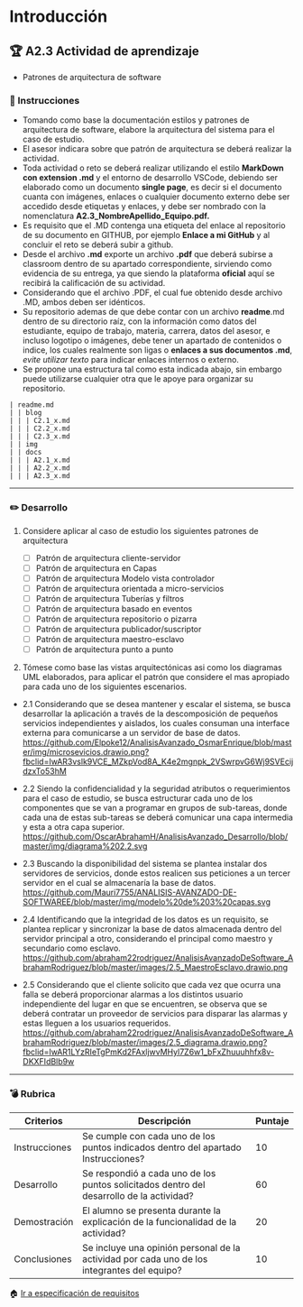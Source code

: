 # Introducción

## :trophy: A2.3 Actividad de aprendizaje

- Patrones de arquitectura de software

### :blue_book: Instrucciones

 - Tomando como base la documentación estilos y patrones de arquitectura de software, elabore la arquitectura del sistema para el caso de estudio.
 - El asesor indicara sobre que patrón de arquitectura se deberá realizar la actividad.
 - Toda actividad o reto se deberá realizar utilizando el estilo **MarkDown con extension .md** y el entorno de desarrollo VSCode, debiendo ser elaborado como un documento **single page**, es decir si el documento cuanta con imágenes, enlaces o cualquier documento externo debe ser accedido desde etiquetas y enlaces, y debe ser nombrado con la nomenclatura **A2.3_NombreApellido_Equipo.pdf.**
- Es requisito que el .MD contenga una etiqueta del enlace al repositorio de su documento en GITHUB, por ejemplo **Enlace a mi GitHub** y al concluir el reto se deberá subir a github.
- Desde el archivo **.md** exporte un archivo **.pdf** que deberá subirse a classroom dentro de su apartado correspondiente, sirviendo como evidencia de su entrega, ya que siendo la plataforma **oficial** aquí se recibirá la calificación de su actividad.
- Considerando que el archivo .PDF, el cual fue obtenido desde archivo .MD, ambos deben ser idénticos.
- Su repositorio ademas de que debe contar con un archivo **readme**.md dentro de su directorio raíz, con la información como datos del estudiante, equipo de trabajo, materia, carrera, datos del asesor, e incluso logotipo o imágenes, debe tener un apartado de contenidos o indice, los cuales realmente son ligas o **enlaces a sus documentos .md**, _evite utilizar texto_ para indicar enlaces internos o externo.
- Se propone una estructura tal como esta indicada abajo, sin embargo puede utilizarse cualquier otra que le apoye para organizar su repositorio.

``` 
| readme.md
| | blog
| | | C2.1_x.md
| | | C2.2_x.md
| | | C2.3_x.md
| | img
| | docs
| | | A2.1_x.md
| | | A2.2_x.md
| | | A2.3_x.md
```
___

### :pencil2: Desarrollo

1. Considere aplicar al caso de estudio los siguientes patrones de arquitectura
   
   - [ ] Patrón de arquitectura cliente-servidor
   - [ ] Patrón de arquitectura en Capas
   - [ ] Patrón de arquitectura Modelo vista controlador
   - [ ] Patrón de arquitectura orientada a micro-servicios
   - [ ] Patrón de arquitectura Tuberías y filtros
   - [ ] Patrón de arquitectura basado en eventos
   - [ ] Patrón de arquitectura repositorio o pizarra
   - [ ] Patrón de arquitectura publicador/suscriptor
   - [ ] Patrón de arquitectura maestro-esclavo
   - [ ] Patrón de arquitectura punto a punto

2. Tómese como base las vistas arquitectónicas asi como los diagramas UML elaborados, para aplicar el patrón que considere el mas apropiado para cada uno de los siguientes escenarios.
   
- 2.1 Considerando que se desea mantener y escalar el sistema, se busca desarrollar la aplicación a través de la descomposición de pequeños servicios independientes y aislados, los cuales consuman una interface externa para comunicarse a un servidor de base de datos.
https://github.com/Elpoke12/AnalisisAvanzado_OsmarEnrique/blob/master/img/microsevicios.drawio.png?fbclid=IwAR3vslk9VCE_MZkpVod8A_K4e2mgnpk_2VSwrpvG6Wj9SVEcijdzxTo53hM

  
- 2.2 Siendo la confidencialidad y la seguridad atributos o requerimientos para el caso de estudio, se busca estructurar cada uno de los componentes que se van a programar en grupos de sub-tareas, donde cada una de estas sub-tareas se deberá comunicar una capa intermedia y esta a otra capa superior.
https://github.com/OscarAbrahamH/AnalisisAvanzado_Desarrollo/blob/master/img/diagrama%202.2.svg

  
- 2.3 Buscando la disponibilidad del sistema se plantea instalar dos servidores de servicios, donde estos realicen sus peticiones a un tercer servidor en el cual se almacenaría la base de datos.
https://github.com/Mauri7755/ANALISIS-AVANZADO-DE-SOFTWAREE/blob/master/img/modelo%20de%203%20capas.svg

  
- 2.4 Identificando que la integridad de los datos es un requisito, se plantea replicar y sincronizar la base de datos almacenada dentro del servidor principal a otro, considerando el principal como maestro y secundario como esclavo.
https://github.com/abraham22rodriguez/AnalisisAvanzadoDeSoftware_AbrahamRodriguez/blob/master/images/2.5_MaestroEsclavo.drawio.png


- 2.5 Considerando que el cliente solicito que cada vez que ocurra una falla se deberá proporcionar alarmas a los distintos usuario independiente del lugar en que se encuentren, se observa que se deberá contratar un proveedor de servicios para disparar las alarmas y estas lleguen a los usuarios requeridos.
https://github.com/abraham22rodriguez/AnalisisAvanzadoDeSoftware_AbrahamRodriguez/blob/master/images/2.5_diagrama.drawio.png?fbclid=IwAR1LYzRIeTgPmKd2FAxljwvMHyl7Z6w1_bFxZhuuuhhfx8v-DKXFIdBlb9w


___   
### :bomb: Rubrica

| Criterios     | Descripción                                                                                  | Puntaje |
| ------------- | -------------------------------------------------------------------------------------------- | ------- |
| Instrucciones | Se cumple con cada uno de los puntos indicados dentro del apartado Instrucciones?            | 10      |  | 5 |
| Desarrollo    | Se respondió a cada uno de los puntos solicitados dentro del desarrollo de la actividad?     | 60      |
| Demostración  | El alumno se presenta durante la explicación de la funcionalidad de la actividad?            | 20      |
| Conclusiones  | Se incluye una opinión personal de la actividad  por cada uno de los integrantes del equipo? | 10      |

:house: [Ir a especificación de requisitos](../docs/D2.0_Especificacion_requisitos_y_diseno.md)